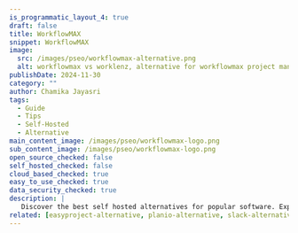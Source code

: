 ```yaml
---
is_programmatic_layout_4: true
draft: false
title: WorkflowMAX
snippet: WorkflowMAX
image:
  src: /images/pseo/workflowmax-alternative.png
  alt: workflowmax vs worklenz, alternative for workflowmax project managemet tool, task management, resource management, productivity, self-hosted
publishDate: 2024-11-30
category: ""
author: Chamika Jayasri
tags:
  - Guide
  - Tips
  - Self-Hosted
  - Alternative
main_content_image: /images/pseo/workflowmax-logo.png
sub_content_image: /images/pseo/workflowmax-logo.png
open_source_checked: false
self_hosted_checked: false
cloud_based_checked: true
easy_to_use_checked: true
data_security_checked: true
description: |
   Discover the best self hosted alternatives for popular software. Explore our comprehensive guides and find the perfect solution for your needs today.
related: [easyproject-alternative, planio-alternative, slack-alternative, trello-alternative]
---
```

